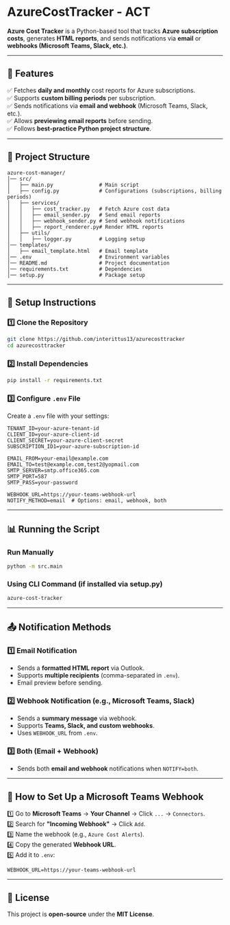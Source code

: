 # AzureCostTracker - ACT

**Azure Cost Tracker** is a Python-based tool that tracks **Azure subscription costs**, generates **HTML reports**, and sends notifications via **email** or **webhooks (Microsoft Teams, Slack, etc.)**.

---

## **🚀 Features**  
✅ Fetches **daily and monthly** cost reports for Azure subscriptions.  
✅ Supports **custom billing periods** per subscription.  
✅ Sends notifications via **email and webhook** (Microsoft Teams, Slack, etc.).  
✅ Allows **previewing email reports** before sending.  
✅ Follows **best-practice Python project structure**.  

---

## **📂 Project Structure**  
```
azure-cost-manager/
│── src/
│   ├── main.py               # Main script  
│   ├── config.py             # Configurations (subscriptions, billing periods)  
│   ├── services/
│   │   ├── cost_tracker.py   # Fetch Azure cost data  
│   │   ├── email_sender.py   # Send email reports  
│   │   ├── webhook_sender.py # Send webhook notifications  
│   │   ├── report_renderer.py# Render HTML reports  
│   ├── utils/
│   │   ├── logger.py         # Logging setup  
│── templates/
│   ├── email_template.html   # Email template  
│── .env                      # Environment variables  
│── README.md                 # Project documentation  
│── requirements.txt          # Dependencies  
│── setup.py                  # Package setup  
```

---

## **🔧 Setup Instructions**  

### **1️⃣ Clone the Repository**  
```bash
git clone https://github.com/interittus13/azurecosttracker
cd azurecosttracker  
```

### **2️⃣ Install Dependencies**  
```bash
pip install -r requirements.txt  
```

### **3️⃣ Configure `.env` File**  
Create a `.env` file with your settings:  
```
TENANT_ID=your-azure-tenant-id
CLIENT_ID=your-azure-client-id
CLIENT_SECRET=your-azure-client-secret
SUBSCRIPTION_ID1=your-azure-subscription-id

EMAIL_FROM=your-email@example.com  
EMAIL_TO=test@example.com,test2@yopmail.com  
SMTP_SERVER=smtp.office365.com  
SMTP_PORT=587  
SMTP_PASS=your-password  

WEBHOOK_URL=https://your-teams-webhook-url  
NOTIFY_METHOD=email  # Options: email, webhook, both  
```

---

## **📊 Running the Script**  

### **Run Manually**  
```bash
python -m src.main  
```

### **Using CLI Command (if installed via setup.py)**  
```bash
azure-cost-tracker  
```

---

## **📤 Notification Methods**  

### **1️⃣ Email Notification**  
- Sends a **formatted HTML report** via Outlook.  
- Supports **multiple recipients** (comma-separated in `.env`).  
- Email preview before sending.  

### **2️⃣ Webhook Notification (e.g., Microsoft Teams, Slack)**  
- Sends a **summary message** via webhook.  
- Supports **Teams, Slack, and custom webhooks**.  
- Uses `WEBHOOK_URL` from `.env`.  

### **3️⃣ Both (Email + Webhook)**  
- Sends both **email and webhook** notifications when `NOTIFY=both`.  

---

## **📡 How to Set Up a Microsoft Teams Webhook**  
1️⃣ Go to **Microsoft Teams** → **Your Channel** → Click `...` → `Connectors`.  
2️⃣ Search for **"Incoming Webhook"** → Click `Add`.  
3️⃣ Name the webhook (e.g., `Azure Cost Alerts`).  
4️⃣ Copy the generated **Webhook URL**.  
5️⃣ Add it to `.env`:  
   ```
   WEBHOOK_URL=https://your-teams-webhook-url
   ```

---

## **📜 License**  
This project is **open-source** under the **MIT License**.  
